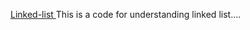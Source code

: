 <a href="https://github.com/deepakkumaran032004/Linked-list/blob/main/.gitignore"> Linked-list </a>
This is a code for understanding linked list....
